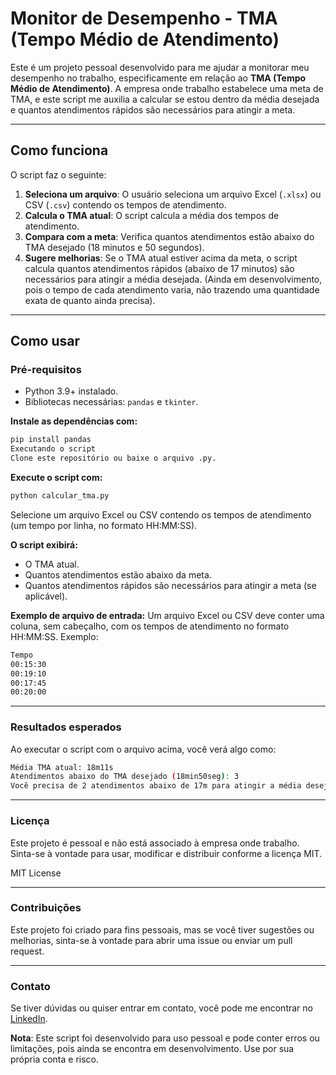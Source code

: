 # Monitor de Desempenho - TMA (Tempo Médio de Atendimento)

Este é um projeto pessoal desenvolvido para me ajudar a monitorar meu desempenho no trabalho, especificamente em relação ao **TMA (Tempo Médio de Atendimento)**. A empresa onde trabalho estabelece uma meta de TMA, e este script me auxilia a calcular se estou dentro da média desejada e quantos atendimentos rápidos são necessários para atingir a meta.

---

## Como funciona

O script faz o seguinte:

1. **Seleciona um arquivo**: O usuário seleciona um arquivo Excel (`.xlsx`) ou CSV (`.csv`) contendo os tempos de atendimento.
2. **Calcula o TMA atual**: O script calcula a média dos tempos de atendimento.
3. **Compara com a meta**: Verifica quantos atendimentos estão abaixo do TMA desejado (18 minutos e 50 segundos).
4. **Sugere melhorias**: Se o TMA atual estiver acima da meta, o script calcula quantos atendimentos rápidos (abaixo de 17 minutos) são necessários para atingir a média desejada. (Ainda em desenvolvimento, pois o tempo de cada atendimento varia, não trazendo uma quantidade exata de quanto ainda precisa).

---

## Como usar

### Pré-requisitos
- Python 3.9+ instalado.
- Bibliotecas necessárias: `pandas` e `tkinter`.


**Instale as dependências com:**
```bash
pip install pandas
Executando o script
Clone este repositório ou baixe o arquivo .py. 
```

**Execute o script com:**

```bash
python calcular_tma.py
```
Selecione um arquivo Excel ou CSV contendo os tempos de atendimento (um tempo por linha, no formato HH:MM:SS).


**O script exibirá:**
- O TMA atual.
- Quantos atendimentos estão abaixo da meta.
- Quantos atendimentos rápidos são necessários para atingir a meta (se aplicável).

**Exemplo de arquivo de entrada:**
Um arquivo Excel ou CSV deve conter uma coluna, sem cabeçalho, com os tempos de atendimento no formato HH:MM:SS. Exemplo:
```bash
Tempo
00:15:30
00:19:10
00:17:45
00:20:00
```

---

### Resultados esperados
Ao executar o script com o arquivo acima, você verá algo como:
```bash
Média TMA atual: 18m11s
Atendimentos abaixo do TMA desejado (18min50seg): 3
Você precisa de 2 atendimentos abaixo de 17m para atingir a média desejada de 18m50s. (Esse cálculo pode conter erros)
```

---

### Licença
Este projeto é pessoal e não está associado à empresa onde trabalho. Sinta-se à vontade para usar, modificar e distribuir conforme a licença MIT.

MIT License

---

### Contribuições
Este projeto foi criado para fins pessoais, mas se você tiver sugestões ou melhorias, sinta-se à vontade para abrir uma issue ou enviar um pull request.

---

### Contato
Se tiver dúvidas ou quiser entrar em contato, você pode me encontrar no [LinkedIn](https://www.linkedin.com/in/marianapacini-dataengineer/).

**Nota**: Este script foi desenvolvido para uso pessoal e pode conter erros ou limitações, pois ainda se encontra em desenvolvimento. Use por sua própria conta e risco.